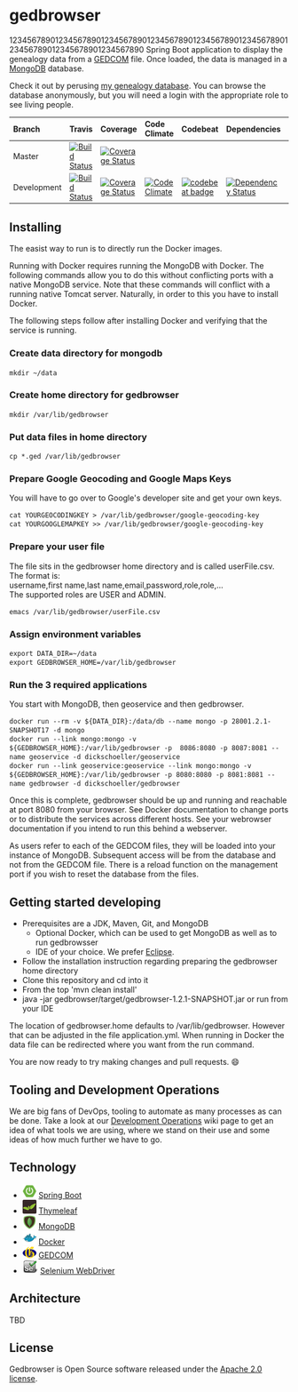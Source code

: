 # gedbrowser

123456789012345678901234567890123456789012345678901234567890123456789012345678901234567890
Spring Boot application to display the genealogy data from a
[GEDCOM](http://wiki-en.genealogy.net/GEDCOM) file. Once loaded, the data is managed in a [MongoDB](https://www.mongodb.org/) database.

Check it out by perusing [my genealogy
database](http://www.schoellerfamily.org/gedbrowser/surnames?db=schoeller). You can
browse the database anonymously, but you will need a login with the appropriate
role to see living people.

| Branch | Travis | Coverage | Code Climate | Codebeat | Dependencies | Sauce |
| :--- | :--- | :--- | :--- | :--- | :--- | :--- |
| Master | [![Build Status](https://api.travis-ci.org/dickschoeller/gedbrowser.svg?branch=master)](https://travis-ci.org/dickschoeller/gedbrowser) | [![Coverage Status](https://coveralls.io/repos/github/dickschoeller/gedbrowser/badge.svg?branch=master)](https://coveralls.io/github/dickschoeller/gedbrowser?branch=master) |
| Development | [![Build Status](https://api.travis-ci.org/dickschoeller/gedbrowser.svg?branch=development)](https://travis-ci.org/dickschoeller/gedbrowser) | [![Coverage Status](https://coveralls.io/repos/github/dickschoeller/gedbrowser/badge.svg?branch=development)](https://coveralls.io/github/dickschoeller/gedbrowser?branch=development) | [![Code Climate](https://codeclimate.com/github/dickschoeller/gedbrowser/badges/gpa.svg)](https://codeclimate.com/github/dickschoeller/gedbrowser) | [![codebeat badge](https://codebeat.co/badges/0a10c645-cc88-4f2f-9058-df89e8dc408f)](https://codebeat.co/projects/github-com-dickschoeller-gedbrowser-development) | [![Dependency Status](https://www.versioneye.com/user/projects/58987dc1f55eb2003257f7bd/badge.svg)](https://www.versioneye.com/user/projects/58987dc1f55eb2003257f7bd) | [![Build Status](https://saucelabs.com/buildstatus/dickschoeller)](https://saucelabs.com/open_sauce/user/dickschoeller) |

## Installing

The easist way to run is to directly run the Docker images.

Running with Docker requires running the MongoDB with Docker. The following commands allow
you to do this without conflicting ports with a native MongoDB service. Note that these
commands will conflict with a running native Tomcat server. Naturally, in order to this
you have to install Docker.

The following steps follow after installing Docker and verifying that the service is
running.

### Create data directory for mongodb

```
mkdir ~/data
```

### Create home directory for gedbrowser

```
mkdir /var/lib/gedbrowser
```

### Put data files in home directory

```
cp *.ged /var/lib/gedbrowser
```

### Prepare Google Geocoding and Google Maps Keys

You will have to go over to Google's developer site and get your own keys.

```
cat YOURGEOCODINGKEY > /var/lib/gedbrowser/google-geocoding-key
cat YOURGOOGLEMAPKEY >> /var/lib/gedbrowser/google-geocoding-key
```
### Prepare your user file

The file sits in the gedbrowser home directory and is called userFile.csv. The format
is:<br/>
username,first name,last name,email,password,role,role,...<br/>
The supported roles are USER and ADMIN.

```
emacs /var/lib/gedbrowser/userFile.csv
```

### Assign environment variables

```
export DATA_DIR=~/data
export GEDBROWSER_HOME=/var/lib/gedbrowser
```

### Run the 3 required applications

You start with MongoDB, then geoservice and then gedbrowser.

```
docker run --rm -v ${DATA_DIR}:/data/db --name mongo -p 28001.2.1-SNAPSHOT17 -d mongo
docker run --link mongo:mongo -v ${GEDBROWSER_HOME}:/var/lib/gedbrowser -p  8086:8080 -p 8087:8081 --name geoservice -d dickschoeller/geoservice
docker run --link geoservice:geoservice --link mongo:mongo -v ${GEDBROWSER_HOME}:/var/lib/gedbrowser -p 8080:8080 -p 8081:8081 --name gedbrowser -d dickschoeller/gedbrowser
```

Once this is complete, gedbrowser should be up and running and reachable at port 8080 from
your browser. See Docker documentation to change ports or to distribute the services
across different hosts. See your webrowser documentation if you intend to run this behind
a webserver.

As users refer to each of the GEDCOM files, they will be loaded into your instance of
MongoDB. Subsequent access will be from the database and not from the GEDCOM file. There
is a reload function on the management port if you wish to reset the database from the
files.

## Getting started developing

* Prerequisites are a JDK, Maven, Git, and MongoDB
  * Optional Docker, which can be used to get MongoDB as well as to run gedbrowsser
  * IDE of your choice. We prefer [Eclipse](https://eclipse.org).
* Follow the installation instruction regarding preparing the gedbrowser home directory
* Clone this repository and cd into it
* From the top 'mvn clean install'
* java -jar gedbrowser/target/gedbrowser-1.2.1-SNAPSHOT.jar or run from your IDE

The location of gedbrowser.home defaults to /var/lib/gedbrowser. However that can be
adjusted in the file application.yml. When running in Docker the data file can be
redirected where you want from the run command.

You are now ready to try making changes and pull requests. :smile:

## Tooling and Development Operations

We are big fans of DevOps, tooling to automate as many processes as can be done. Take a
look at our [Development Operations](https://github.com/dickschoeller/gedbrowser/wiki/Development-Operations)
wiki page to get an idea of what tools we are using, where we stand on their use and some
ideas of how much further we have to go.

## Technology

* ![](images/spring-boot-25.png)
  [Spring Boot](http://projects.spring.io/spring-boot/)
* ![](images/thymeleaf-25.png)
  [Thymeleaf](http://www.thymeleaf.org/)
* ![](images/mongodb-25.png)
  [MongoDB](https://www.mongodb.org/)
* ![](images/docker-25.png)
  [Docker](https://www.docker.com/)
* ![](images/genealogy-net-25.png)
  [GEDCOM](http://wiki-en.genealogy.net/GEDCOM)
* ![](images/selenium-25.png)
  [Selenium WebDriver](http://www.seleniumhq.org/projects/webdriver/)

## Architecture

TBD

## License

Gedbrowser is Open Source software released under the
[Apache 2.0 license](http://www.apache.org/licenses/LICENSE-2.0.html).
